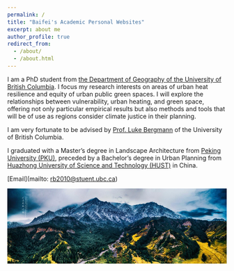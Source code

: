 ```yaml
---
permalink: /
title: "Baifei's Academic Personal Websites"
excerpt: about me
author_profile: true
redirect_from: 
  - /about/
  - /about.html
---
```


I am a PhD student from [the Department of Geography of the University of British Columbia](https://geog.ubc.ca/profile/baifei-ren/).  I focus my research interests on areas of urban heat resilience and equity of urban public green spaces. I will explore the relationships between vulnerability, urban heating, and green space, offering not only particular empirical results but also methods and tools that will be of use as regions consider climate justice in their planning.

I am very fortunate to be advised by [Prof. Luke Bergmann](https://geog.ubc.ca/profile/luke-bergmann/) of the University of British Columbia.

I graduated with a Master’s degree in Landscape Architecture from [Peking University (PKU)](https://english.pku.edu.cn/about.html), preceded by a Bachelor’s degree in Urban Planning from [Huazhong University of Science and Technology (HUST)](https://english.hust.edu.cn/ABOUT/HUST_at_a_Glance.html) in China.

[Email](mailto: rb2010@stuent.ubc.ca)


<img src="images/qilian mountain.jpg" alt='Qilian Mountain'>
